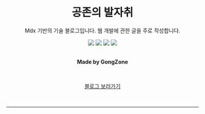 <div align="center">
<h1>공존의 발자취</h1>

<p>Mdx 기반의 기술 블로그입니다.
웹 개발에 관한 글을 주로 작성합니다.</p>

<div>
<img src="https://img.shields.io/badge/typescript-3178C6?style=for-the-badge&logo=typescript&logoColor=white">
<img src="https://img.shields.io/badge/gatsby-663399?style=for-the-badge&logo=gatsby&logoColor=white">
<img src="https://img.shields.io/badge/graphql-E10098?style=for-the-badge&logo=graphql&logoColor=white">
<img src="https://img.shields.io/badge/tailwindcss-06B6D4?style=for-the-badge&logo=tailwindcss&logoColor=white">
</div>

<br />

<strong>Made by GongZone</strong>

<br />

[블로그 보러가기](https://gongzone.github.io/)

<br />
</div>
<hr />
